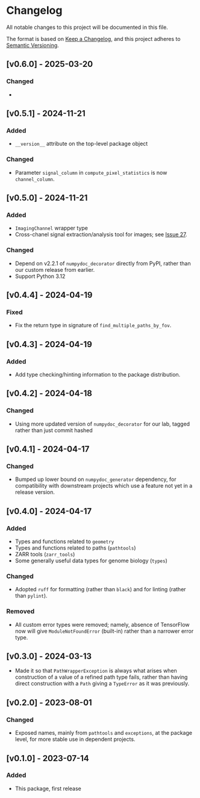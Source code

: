# Changelog
All notable changes to this project will be documented in this file.

The format is based on [Keep a Changelog](https://keepachangelog.com/en/1.1.0/),
and this project adheres to [Semantic Versioning](https://semver.org/spec/v2.0.0.html).

## [v0.6.0] - 2025-03-20

### Changed
*

## [v0.5.1] - 2024-11-21

### Added
* `__version__` attribute on the top-level package object

### Changed
* Parameter `signal_column` in `compute_pixel_statistics` is now `channel_column`.

## [v0.5.0] - 2024-11-21

### Added
* `ImagingChannel` wrapper type
* Cross-chanel signal extraction/analysis tool for images; see [Issue 27](https://github.com/gerlichlab/gertils/issues/27).

### Changed
* Depend on v2.2.1 of `numpydoc_decorator` directly from PyPI, rather than our custom release from earlier.
* Support Python 3.12

## [v0.4.4] - 2024-04-19

### Fixed
* Fix the return type in signature of `find_multiple_paths_by_fov`.

## [v0.4.3] - 2024-04-19

### Added
* Add type checking/hinting information to the package distribution.

## [v0.4.2] - 2024-04-18

### Changed
* Using more updated version of `numpydoc_decorator` for our lab, tagged rather than just commit hashed

## [v0.4.1] - 2024-04-17

### Changed
* Bumped up lower bound on `numpydoc_generator` dependency, for compatibility with downstream projects which use a feature not yet in a release version.

## [v0.4.0] - 2024-04-17

### Added
* Types and functions related to `geometry`
* Types and functions related to paths (`pathtools`)
* ZARR tools (`zarr_tools`)
* Some generally useful data types for genome biology (`types`)

### Changed
* Adopted `ruff` for formatting (rather than `black`) and for linting (rather than `pylint`).

### Removed
* All custom error types were removed; namely, absence of TensorFlow now will give `ModuleNotFoundError` (built-in) rather than a narrower error type.

## [v0.3.0] - 2024-03-13
* Made it so that `PathWrapperException` is always what arises when construction of a value of a refined path type fails, rather than having direct construction with a `Path` giving a `TypeError` as it was previously.

## [v0.2.0] - 2023-08-01

### Changed
* Exposed names, mainly from `pathtools` and `exceptions`, at the package level, for more stable use in dependent projects.

## [v0.1.0] - 2023-07-14
 
### Added
* This package, first release

